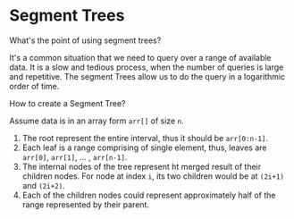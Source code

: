 # Segment Trees

What's the point of using segment trees?

It's a common situation that we need to query over a range of available data. It is a slow and tedious process, when the number of queries is large and repetitive. The segment Trees allow us to do the query in a logarithmic order of time.&#x20;

How to create a Segment Tree?

Assume data is in an array form `arr[]` of size `n`.

1. The root represent the entire interval, thus it should be `arr[0:n-1]`.
2. Each leaf is a range comprising of single element, thus, leaves are `arr[0]`, `arr[1]`, ... , `arr[n-1]`.
3. The internal nodes of the tree represent ht merged result of their children nodes. For node at index `i`, its two children would be at `(2i+1)` and `(2i+2)`.
4. Each of the children nodes could represent approximately half of the range represented by their parent.

